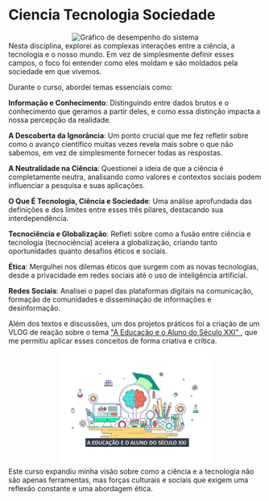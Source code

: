 # Ciencia Tecnologia Sociedade
<div align="center">
<img src="img/CTS.png" alt="Gráfico de desempenho do sistema" width="200"/>
</div>
Nesta disciplina, explorei as complexas interações entre a ciência, a tecnologia e o nosso mundo. Em vez de simplesmente definir esses campos, o foco foi entender como eles moldam e são moldados pela sociedade em que vivemos.

Durante o curso, abordei temas essenciais como:

**Informação e Conhecimento**: Distinguindo entre dados brutos e o conhecimento que geramos a partir deles, e como essa distinção impacta a nossa percepção da realidade.

**A Descoberta da Ignorância**: Um ponto crucial que me fez refletir sobre como o avanço científico muitas vezes revela mais sobre o que não sabemos, em vez de simplesmente fornecer todas as respostas.

**A Neutralidade na Ciência**: Questionei a ideia de que a ciência é completamente neutra, analisando como valores e contextos sociais podem influenciar a pesquisa e suas aplicações.

**O Que É Tecnologia, Ciência e Sociedade**: Uma análise aprofundada das definições e dos limites entre esses três pilares, destacando sua interdependência.

**Tecnociência e Globalização**: Refleti sobre como a fusão entre ciência e tecnologia (tecnociência) acelera a globalização, criando tanto oportunidades quanto desafios éticos e sociais.

**Ética**: Mergulhei nos dilemas éticos que surgem com as novas tecnologias, desde a privacidade em redes sociais até o uso de inteligência artificial.

**Redes Sociais**: Analisei o papel das plataformas digitais na comunicação, formação de comunidades e disseminação de informações e desinformação.

Além dos textos e discussões, um dos projetos práticos foi a criação de um VLOG de reação sobre o tema <u> "A Educação e o Aluno do Século XXI" </u>, que me permitiu aplicar esses conceitos de forma criativa e crítica.
<div align="center">
<img src="img/A educação e o aluno do século XXI.jpg" alt="Gráfico de desempenho do sistema" width="300"/>
</div>
Este curso expandiu minha visão sobre como a ciência e a tecnologia não são apenas ferramentas, mas forças culturais e sociais que exigem uma reflexão constante e uma abordagem ética.
